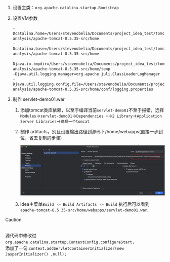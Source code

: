 1. 设置主类：`org.apache.catalina.startup.Bootstrap`
2. 设置VM参数

   ```properties
   -Dcatalina.home=/Users/stevenobelia/Documents/project_idea_test/tomcat-analysis/apache-tomcat-8.5.35-src/home
   -Dcatalina.base=/Users/stevenobelia/Documents/project_idea_test/tomcat-analysis/apache-tomcat-8.5.35-src/home
   -Djava.io.tmpdir=/Users/stevenobelia/Documents/project_idea_test/tomcat-analysis/apache-tomcat-8.5.35-src/home/temp
   -Djava.util.logging.manager=org.apache.juli.ClassLoaderLogManager
   -Djava.util.logging.config.file=/Users/stevenobelia/Documents/project_idea_test/tomcat-analysis/apache-tomcat-8.5.35-src/home/conf/logging.properties
   ```

3. 制作 servlet-demo01.war

   1. 添加tomcat类库依赖，以至于编译当前`servlet-demo01`不至于报错，选择`Modules`->`servlet-demo01`->`Dependencies +`->`2 Library`->`Application Server Libraries`->`选择一个tomcat`
   2. 制作 artifacts，别且设置输出路径到源码下/home/webapps(直接一步到位，省去复制的步骤)
      
      ![](./.asserts/artifact-01.png)
   
   3. idea主菜单`Build -> Build Artifacts -> Build` 执行后可以看到`apache-tomcat-8.5.35-src/home/webapps/servlet-demo01.war`.


> [!CAUTION] 
<br>源代码中修改过 `org.apache.catalina.startup.ContextConfig.configureStart`，
<br>添加了一句 `context.addServletContainerInitializer(new JasperInitializer() ,null);`
